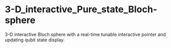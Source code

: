 # 3-D_interactive_Pure_state_Bloch-sphere
3-D interactive Bloch sphere with a real-time tunable interactive pointer and updating qubit state display.
